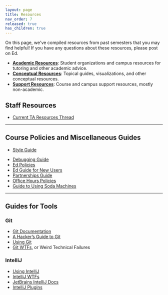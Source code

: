 ```yaml
---
layout: page
title: Resources
nav_order: 7
released: true
has_children: true
---
```


On this page, we've compiled resources from past semesters that you may find helpful! If you have any questions about these resources, please post on Ed.

- [**Academic Resources**](academic/index.md): Student organizations and campus resources for tutoring and other academic advice.
- [**Conceptual Resources**](conceptual/index.md): Topical guides, visualizations, and other conceptual resources.
- [**Support Resources**](support/index.md): Course and campus support resources, mostly non-academic.

## Staff Resources

- [Current TA Resources Thread](TODO)

---

## Course Policies and Miscellaneous Guides

<!-- - [Beacon Guide](guides/beacon-guide.html) -->
<!-- - [Gitbugs Guide](guides/gitbugs) -->

- [Style Guide](guides/style/index.md)
<!-- - [Discord Guide for Remote Labs](guides/discord/index.md) -->
- [Debugging Guide](guides/intellij/debugging.md)
- [Ed Policies](guides/ed/index.md)
- [Ed Guide for New Users](guides/ed/ed-guide.md)
- [Partnerships Guide](guides/partnerships/index.md)
- [Office Hours Policies](guides/oh/index.md)
- [Guide to Using Soda Machines](guides/soda-machines/index.md)

---

## Guides for Tools

### Git

- [Git Documentation](http://git-scm.com/doc)
- [A Hacker’s Guide to Git](https://wildlyinaccurate.com/a-hackers-guide-to-git/)
- [Using Git](guides/git/index.md)
- [Git WTFs](guides/git/wtfs.md), or Weird Technical Failures

### IntelliJ

- [Using IntelliJ](guides/intellij/index.md)
- [IntelliJ WTFs](guides/intellij/wtfs/index.md)
- [JetBrains IntelliJ Docs](https://www.jetbrains.com/help/idea/getting-started.html)
- [IntelliJ Plugins](guides/intellij/plugins.md)

